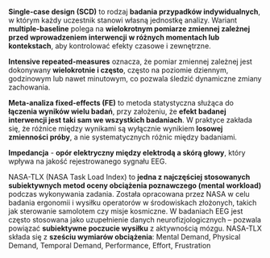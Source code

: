 **Single-case design (SCD)** to rodzaj **badania przypadków indywidualnych**, w którym każdy uczestnik stanowi własną jednostkę analizy. Wariant **multiple-baseline** polega na **wielokrotnym pomiarze zmiennej zależnej przed wprowadzeniem interwencji w różnych momentach lub kontekstach**, aby kontrolować efekty czasowe i zewnętrzne.

**Intensive repeated-measures** oznacza, że pomiar zmiennej zależnej jest dokonywany **wielokrotnie i często**, często na poziomie dziennym, godzinowym lub nawet minutowym, co pozwala śledzić dynamiczne zmiany zachowania.

**Meta-analiza fixed-effects (FE)** to metoda statystyczna służąca do **łączenia wyników wielu badań**, przy założeniu, że **efekt badanej interwencji jest taki sam we wszystkich badaniach**. W praktyce zakłada się, że różnice między wynikami są wyłącznie wynikiem **losowej zmienności próby**, a nie systematycznych różnic między badaniami.

**Impedancja** - **opór elektryczny między elektrodą a skórą głowy**, który wpływa na jakość rejestrowanego sygnału EEG.

NASA-TLX (NASA Task Load Index) to **jedna z najczęściej stosowanych subiektywnych metod oceny obciążenia poznawczego (mental workload)** podczas wykonywania zadania. Została opracowana przez NASA w celu badania ergonomii i wysiłku operatorów w środowiskach złożonych, takich jak sterowanie samolotem czy misje kosmiczne. W badaniach EEG jest często stosowana jako uzupełnienie danych neurofizjologicznych – pozwala powiązać **subiektywne poczucie wysiłku** z aktywnością mózgu.
NASA-TLX składa się z **sześciu wymiarów obciążenia**: Mental Demand, Physical Demand, Temporal Demand, Performance, Effort, Frustration